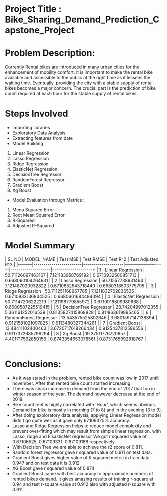 # Project Title : Bike_Sharing_Demand_Prediction_Capstone_Project

# Problem Description:
Currently Rental bikes are introduced in many urban cities for the enhancement of mobility comfort. It is important to make the rental bike available and accessible to the public at the right time as it lessens the waiting time. Eventually, providing the city with a stable supply of rental bikes becomes a major concern. The crucial part is the prediction of bike count required at each hour for the stable supply of rental bikes.

# Steps Involved
* Importing libraries
* Exploratory Data Analysis
* Extracting features from date
* Model Building
1. Linear Regression
2. Lasso Regression
3. Ridge Regression
4. ElasticNet Regression
5. DecisionTree Regressor
6. RandomForest Regressor
7. Gradient Boost
8. Xg Boost
* Model Evaluation through Metrics :
1. Mena Squared Error
2. Root Mean Squared Error
3. R-Squared
4. Adjusted R-Squared
 
# Model Summary
<table>
| SL NO |       MODEL_NAME       |      Test MSE      |     Test RMSE      |      Test R^2      | Test Adjusted R^2  |
|-------|------------------------|--------------------|--------------------|--------------------|--------------------+
|   1   |   Linear Regression    | 50.71126097463167  | 7.121183958769192  | 0.6710932500851713 | 0.668060104264631  |
|   2   |    Lasso Regression    | 50.71557738931464  | 7.121487020932822  | 0.6710652543718449 | 0.6680318503775795 |
|   3   |    Ridge Regression    | 50.711251168967785 | 7.1211832702836535 | 0.6710933136834525 | 0.6680601684494094 |
|   4   | ElasticNet Regression  | 50.71147206222219  | 7.121198779855972  | 0.6710918809980688 | 0.6680587225519415 |
|   5   | DecisionTree Regressor | 28.74204997012355  | 5.361161252016539  | 0.8135827415868828 | 0.811863619895465  |
|   6   | RandomForest Regressor | 13.543575525802646 | 3.6801597147138394 | 0.9121581021097825 | 0.9113480327344261 |
|   7   |     Gradient Boost     | 13.48411102400463  | 3.6720717618266434 | 0.9125437812596556 | 0.9117372685796294 |
|   8   |        Xg Boost        | 19.37511776720657  | 4.401717592850156  | 0.8743354653078561 | 0.8731765992818767 |

</table>

# Conclusions:

* As it was stated in the problem, rented bike count was low in 2017 untill november. After that rented bike count started increasing.
* There was sharp increase in demand from the end of 2017 that too in winter season of the year. The demand however decrease at the end of 2018.
* Bike count rent is highly correlated with 'Hour', which seems obvious. Demand for bike is mostly in morning (7 to 8) and in the evening (3 to 9).
* After doing exploratory data analysis, applying Linear Regression model didn't go quite well as it gave only 67.109325% accuracy.
* Lasso and Ridge Regression helps to reduce model complexity and prevent over-fitting which may result from simple linear regression. with Lasso, ridge and ElsasticNet regressor We got r squared value of 0.67106525, 0.67109331, 0.67109188 respectively.
* With Decision Tree we are able to achieve the r2 score of 0.811.
* Random forest regressor gave r squared value of 0.911 on test data.
* Gradient Boost gives higher value of R squared metric in train data 0.947 and on test data it is 0.912
* XG Boost gave r squared value of 0.874
* Gradient Boost came with best accuracy to approximate numbers of rented bikes demand. It gives amazing results of training r-square at 0.94 and test r-square value at 0.912 also with adjusted r-square with 0.911.

